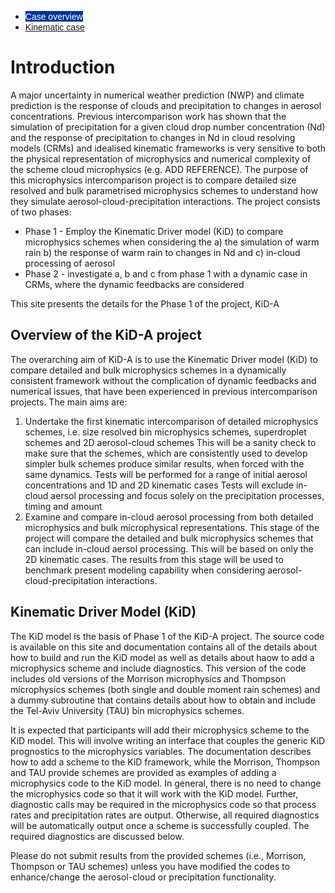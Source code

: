 <link rel=stylesheet type="text/css" HREF="_layouts/basic_style.css" />

<div id="nav-menu"> 
                
  <ul> 
    <li ><a style="background:rgb(0,51,153);color:#FFFFFF; text-decoration:none" 
            href="index.md" ><font face="Arial">Case overview</font></a></li> 
    <li ><font face="Arial, Helvetica, sans-serif"><a href="testcase.md" >Kinematic case</a></font></li>
  </ul> 
</div>  


# Introduction

A major uncertainty in numerical weather prediction (NWP) and climate prediction is the response of clouds and precipitation to changes in aerosol concentrations. Previous intercomparison work has shown that the simulation of precipitation for a given cloud drop number concentration (Nd) and the response of precipitation to changes in Nd in cloud resolving models (CRMs) and idealised kinematic frameworks is very sensitive to both the physical representation of microphysics and numerical complexity of the scheme cloud microphysics (e.g. ADD REFERENCE). The purpose of this microphysics intercomparison project is to compare detailed size resolved and bulk parametrised microphysics schemes to understand how they simulate aerosol-cloud-precipitation interactions. The project consists of two phases:

- Phase 1 - Employ the Kinematic Driver model (KiD) to compare microphysics schemes when considering the a) the simulation of warm rain b) the response of warm rain to changes in Nd and c) in-cloud processing of aerosol 
- Phase 2 - investigate a, b and c from phase 1 with a dynamic case in CRMs, where the dynamic feedbacks are considered 

This site presents the details for the Phase 1 of the project, KiD-A 

## Overview of the KiD-A project
The overarching aim of KiD-A is to use the Kinematic Driver model (KiD) to compare detailed and bulk microphysics schemes in a dynamically consistent framework without the complication of dynamic feedbacks and numerical issues, that have been experienced in previous intercomparison projects. The main aims are:
1. Undertake the first kinematic intercomparison of detailed microphysics schemes, i.e. size resolved bin microphysics schemes, superdroplet schemes and 2D aerosol-cloud schemes 
This will be a sanity check to make sure that the schemes, which are consistently used to develop simpler bulk schemes produce similar results, when forced with the same dynamics. 
Tests will be performed for a range of initial aerosol concentrations and 1D and 2D kinematic cases 
Tests will exclude in-cloud aersol processing and focus solely on the precipitation processes, timing and amount 
2. Examine and compare in-cloud aerosol processing from both detailed microphysics and bulk microphysical representations. 
This stage of the project will compare the detailed and bulk microphysics schemes that can include in-cloud aersol processing. 
This will be based on only the 2D kinematic cases. 
The results from this stage will be used to benchmark present modeling capability when considering aerosol-cloud-precipitation interactions. 

## Kinematic Driver Model (KiD)

The KiD model is the basis of Phase 1 of the KiD-A project. The source code is available on this site and documentation contains all of the details about how to build and run the KiD model as well as details about haow to add a microphysics scheme and include diagnostics. This version of the code includes old versions of the Morrison microphysics and Thompson microphysics schemes (both single and double moment rain schemes) and a dummy subroutine that contains details about how to obtain and include the Tel-Aviv University (TAU) bin microphysics schemes.

It is expected that participants will add their microphysics scheme to the KiD model. This will involve writing an interface that couples the generic KiD prognostics to the microphysics variables. The documentation describes how to add a scheme to the KiD framework, while the Morrison, Thompson and TAU provide schemes are provided as examples of adding a microphysics code to the KiD model. In general, there is no need to change the microphysics code so that it will work with the KiD model. Further, diagnostic calls may be required in the microphysics code so that process rates and precipitation rates are output. Otherwise, all required diagnostics will be automatically output once a scheme is successfully coupled. The required diagnostics are discussed below.

Please do not submit results from the provided schemes (i.e., Morrison, Thompson or TAU schemes) unless you have modified the codes to enhance/change the aerosol-cloud or precipitation functionality.



